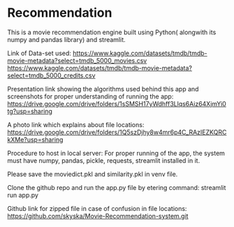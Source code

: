 # Recommendation

This is a movie recommendation engine built using Python( alongwith its numpy and pandas library) and streamlit.

Link of Data-set used:
https://www.kaggle.com/datasets/tmdb/tmdb-movie-metadata?select=tmdb_5000_movies.csv
https://www.kaggle.com/datasets/tmdb/tmdb-movie-metadata?select=tmdb_5000_credits.csv


Presentation link showing the algorithms used behind this app and screenshots for proper understanding of running the app:
https://drive.google.com/drive/folders/1sSMSH17yWdhff3Llqs6Aiz64XjmYi0tg?usp=sharing



A photo link which explains about file locations:
https://drive.google.com/drive/folders/1Q5szDjhy8w4mr6p4C_RAzIEZKQRCkXMe?usp=sharing



Procedure to host in local server:
For proper running of the app, the system must have numpy, pandas, pickle, requests, streamlit installed in it.

Please save the moviedict.pkl and similarity.pkl in venv file.


Clone the github repo and run the app.py file by etering command:  streamlit run app.py


Github link for zipped file in case of confusion in file locations:
https://github.com/skyska/Movie-Recommendation-system.git



                    
